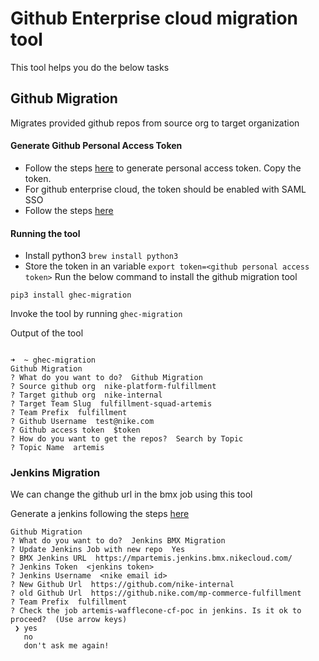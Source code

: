 # Github Enterprise cloud migration tool

This tool helps you do the below tasks

## Github Migration

Migrates provided github repos from source org to target organization

#### Generate Github Personal Access Token 

- Follow the steps [here](https://docs.github.com/en/github/authenticating-to-github/keeping-your-account-and-data-secure/creating-a-personal-access-token) to generate personal access token. Copy the token.
- For github enterprise cloud, the token should be enabled with SAML SSO
- Follow the steps [here](https://docs.github.com/en/github/authenticating-to-github/authenticating-with-saml-single-sign-on/authorizing-a-personal-access-token-for-use-with-saml-single-sign-on)

#### Running the tool

- Install python3 ```brew install python3```
- Store the token in an variable ```export token=<github personal access token>```
Run the below command to install the github migration tool

```pip3 install ghec-migration```

Invoke the tool by running ```ghec-migration```

Output of the tool

```shell script

➜  ~ ghec-migration
Github Migration
? What do you want to do?  Github Migration
? Source github org  nike-platform-fulfillment
? Target github org  nike-internal
? Target Team Slug  fulfillment-squad-artemis
? Team Prefix  fulfillment
? Github Username  test@nike.com
? Github access token  $token
? How do you want to get the repos?  Search by Topic
? Topic Name  artemis

```


### Jenkins Migration

We can change the github url in the bmx job using this tool

Generate a jenkins following the steps [here](https://support.cloudbees.com/hc/en-us/articles/115003090592-How-to-re-generate-my-Jenkins-user-token)

```shell script
Github Migration
? What do you want to do?  Jenkins BMX Migration
? Update Jenkins Job with new repo  Yes
? BMX Jenkins URL  https://mpartemis.jenkins.bmx.nikecloud.com/
? Jenkins Token  <jenkins token>
? Jenkins Username  <nike email id>
? New Github Url  https://github.com/nike-internal
? old Github Url  https://github.nike.com/mp-commerce-fulfillment
? Team Prefix  fulfillment
? Check the job artemis-wafflecone-cf-poc in jenkins. Is it ok to proceed?  (Use arrow keys)
 ❯ yes
   no
   don't ask me again!

```
